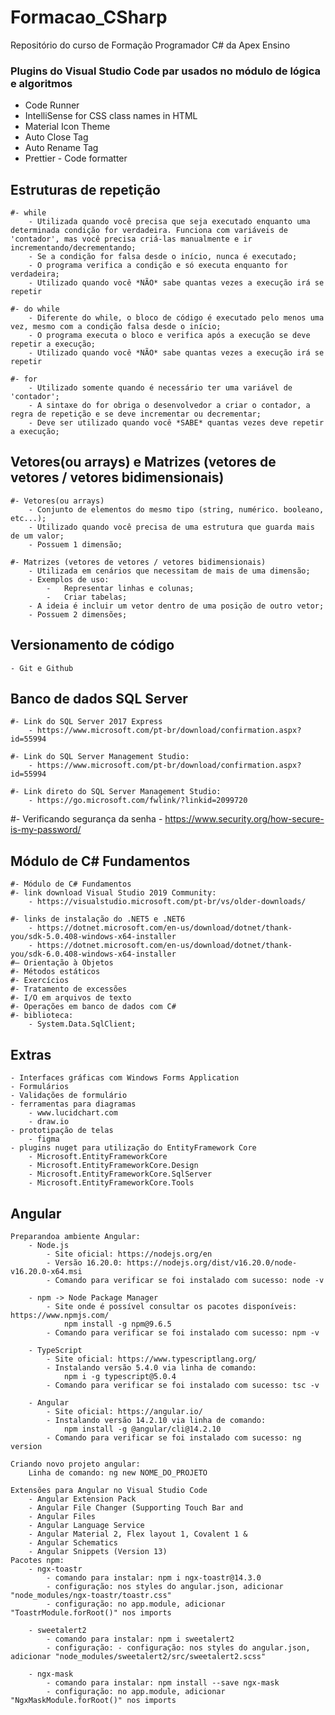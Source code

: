 # Formacao_CSharp
Repositório do curso de Formação Programador C# da Apex Ensino


### Plugins do Visual Studio Code par usados no módulo de lógica e algoritmos
- Code Runner
- IntelliSense for CSS class names in HTML
- Material Icon Theme
- Auto Close Tag
- Auto Rename Tag
- Prettier - Code formatter

## Estruturas de repetição
	#- while
		- Utilizada quando você precisa que seja executado enquanto uma determinada condição for verdadeira. Funciona com variáveis de 'contador', mas você precisa criá-las manualmente e ir incrementando/decrementando;
		- Se a condição for falsa desde o início, nunca é executado;
		- O programa verifica a condição e só executa enquanto for verdadeira;
		- Utilizado quando você *NÃO* sabe quantas vezes a execução irá se repetir

	#- do while
		- Diferente do while, o bloco de código é executado pelo menos uma vez, mesmo com a condição falsa desde o início;
		- O programa executa o bloco e verifica após a execução se deve repetir a execução;
		- Utilizado quando você *NÃO* sabe quantas vezes a execução irá se repetir
	
	#- for
		- Utilizado somente quando é necessário ter uma variável de 'contador';
		- A sintaxe do for obriga o desenvolvedor a criar o contador, a regra de repetição e se deve incrementar ou decrementar;
		- Deve ser utilizado quando você *SABE* quantas vezes deve repetir a execução;


## Vetores(ou arrays) e Matrizes (vetores de vetores / vetores bidimensionais)
	#- Vetores(ou arrays)
		- Conjunto de elementos do mesmo tipo (string, numérico. booleano, etc...);
		- Utilizado quando você precisa de uma estrutura que guarda mais de um valor;
		- Possuem 1 dimensão;

	#- Matrizes (vetores de vetores / vetores bidimensionais)
		- Utilizada em cenários que necessitam de mais de uma dimensão;
		- Exemplos de uso: 
			-	Representar linhas e colunas;
			-	Criar tabelas;
		- A ideia é incluir um vetor dentro de uma posição de outro vetor;
		- Possuem 2 dimensões;


## Versionamento de código
	- Git e Github

## Banco de dados SQL Server

	#- Link do SQL Server 2017 Express
		- https://www.microsoft.com/pt-br/download/confirmation.aspx?id=55994

	#- Link do SQL Server Management Studio:
		- https://www.microsoft.com/pt-br/download/confirmation.aspx?id=55994

	#- Link direto do SQL Server Management Studio: 
		- https://go.microsoft.com/fwlink/?linkid=2099720

#- Verificando segurança da senha
	- https://www.security.org/how-secure-is-my-password/


## Módulo de C# Fundamentos
	#- Módulo de C# Fundamentos
	#- link download Visual Studio 2019 Community:
		- https://visualstudio.microsoft.com/pt-br/vs/older-downloads/

	#- links de instalação do .NET5 e .NET6
		- https://dotnet.microsoft.com/en-us/download/dotnet/thank-you/sdk-5.0.408-windows-x64-installer
		- https://dotnet.microsoft.com/en-us/download/dotnet/thank-you/sdk-6.0.408-windows-x64-installer
	#– Orientação à Objetos
	#- Métodos estáticos
	#- Exercícios
	#- Tratamento de excessões
	#- I/O em arquivos de texto
	#- Operações em banco de dados com C#
	#- biblioteca:
		- System.Data.SqlClient;

## Extras
	- Interfaces gráficas com Windows Forms Application
	- Formulários
	- Validações de formulário
	- ferramentas para diagramas
		- www.lucidchart.com
		- draw.io 
	- prototipação de telas
		- figma
	- plugins nuget para utilização do EntityFramework Core
		- Microsoft.EntityFrameworkCore
		- Microsoft.EntityFrameworkCore.Design
		- Microsoft.EntityFrameworkCore.SqlServer
		- Microsoft.EntityFrameworkCore.Tools

## Angular
	Preparandoa ambiente Angular:
		- Node.js
			- Site oficial: https://nodejs.org/en
			- Versão 16.20.0: https://nodejs.org/dist/v16.20.0/node-v16.20.0-x64.msi
			- Comando para verificar se foi instalado com sucesso: node -v
		
		- npm -> Node Package Manager
			- Site onde é possível consultar os pacotes disponíveis: https://www.npmjs.com/
				npm install -g npm@9.6.5
			- Comando para verificar se foi instalado com sucesso: npm -v

		- TypeScript
			- Site oficial: https://www.typescriptlang.org/
			- Instalando versão 5.4.0 via linha de comando: 
				npm i -g typescript@5.0.4
			- Comando para verificar se foi instalado com sucesso: tsc -v
		
		- Angular
			- Site oficial: https://angular.io/
			- Instalando versão 14.2.10 via linha de comando: 
				npm install -g @angular/cli@14.2.10
			- Comando para verificar se foi instalado com sucesso: ng version
			
	Criando novo projeto angular:
		Linha de comando: ng new NOME_DO_PROJETO
	
	Extensões para Angular no Visual Studio Code
		- Angular Extension Pack
		- Angular File Changer (Supporting Touch Bar and 
		- Angular Files
		- Angular Language Service
		- Angular Material 2, Flex layout 1, Covalent 1 & 
		- Angular Schematics
		- Angular Snippets (Version 13)
	Pacotes npm:
		- ngx-toastr
			- comando para instalar: npm i ngx-toastr@14.3.0
			- configuração: nos styles do angular.json, adicionar "node_modules/ngx-toastr/toastr.css"
			- configuração: no app.module, adicionar "ToastrModule.forRoot()" nos imports
		
		- sweetalert2
			- comando para instalar: npm i sweetalert2
			- configuração: - configuração: nos styles do angular.json, adicionar "node_modules/sweetalert2/src/sweetalert2.scss"
			
		- ngx-mask
			- comando para instalar: npm install --save ngx-mask
			- configuração: no app.module, adicionar "NgxMaskModule.forRoot()" nos imports
			
